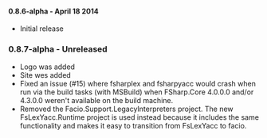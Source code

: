 #### 0.8.6-alpha - April 18 2014
* Initial release

### 0.8.7-alpha - Unreleased
* Logo was added
* Site wes added
* Fixed an issue (#15) where fsharplex and fsharpyacc would crash when run via the build tasks (with MSBuild) when FSharp.Core 4.0.0.0 and/or 4.3.0.0 weren't available on the build machine.
* Removed the Facio.Support.LegacyInterpreters project. The new FsLexYacc.Runtime project is used instead because it includes the same functionality and makes it easy to transition from FsLexYacc to facio.
